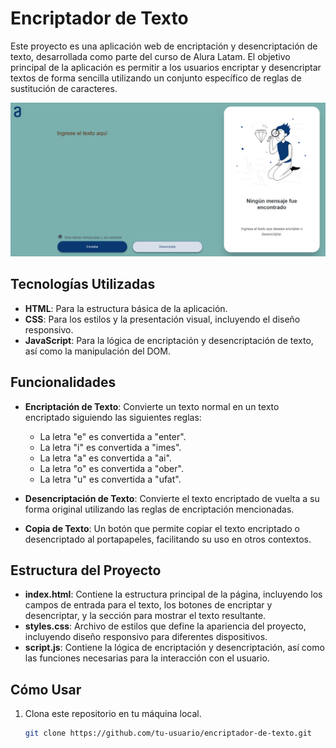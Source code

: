 # Encriptador de Texto

Este proyecto es una aplicación web de encriptación y desencriptación de texto, desarrollada como parte del curso de Alura Latam. El objetivo principal de la aplicación es permitir a los usuarios encriptar y desencriptar textos de forma sencilla utilizando un conjunto específico de reglas de sustitución de caracteres.

![Captura de la Aplicación](./assets/captura.png)

## Tecnologías Utilizadas

- **HTML**: Para la estructura básica de la aplicación.
- **CSS**: Para los estilos y la presentación visual, incluyendo el diseño responsivo.
- **JavaScript**: Para la lógica de encriptación y desencriptación de texto, así como la manipulación del DOM.

## Funcionalidades

- **Encriptación de Texto**: Convierte un texto normal en un texto encriptado siguiendo las siguientes reglas:

  - La letra "e" es convertida a "enter".
  - La letra "i" es convertida a "imes".
  - La letra "a" es convertida a "ai".
  - La letra "o" es convertida a "ober".
  - La letra "u" es convertida a "ufat".

- **Desencriptación de Texto**: Convierte el texto encriptado de vuelta a su forma original utilizando las reglas de encriptación mencionadas.

- **Copia de Texto**: Un botón que permite copiar el texto encriptado o desencriptado al portapapeles, facilitando su uso en otros contextos.

## Estructura del Proyecto

- **index.html**: Contiene la estructura principal de la página, incluyendo los campos de entrada para el texto, los botones de encriptar y desencriptar, y la sección para mostrar el texto resultante.
- **styles.css**: Archivo de estilos que define la apariencia del proyecto, incluyendo diseño responsivo para diferentes dispositivos.
- **script.js**: Contiene la lógica de encriptación y desencriptación, así como las funciones necesarias para la interacción con el usuario.

## Cómo Usar

1. Clona este repositorio en tu máquina local.
   ```bash
   git clone https://github.com/tu-usuario/encriptador-de-texto.git
   ```
